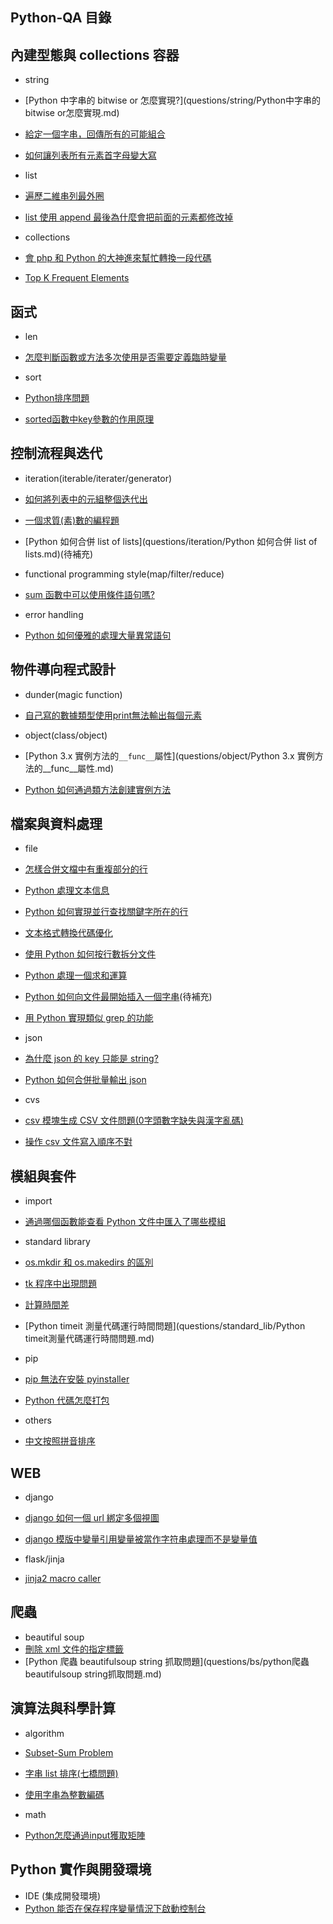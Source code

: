 ## Python-QA 目錄

## 內建型態與 collections 容器

* string
 * [Python 中字串的 bitwise or 怎麼實現?](questions/string/Python中字串的bitwise or怎麼實現.md)
 * [給定一個字串，回傳所有的可能組合](questions/string/給定一個字串，回傳所有的可能組合.md)
 * [如何讓列表所有元素首字母變大寫](questions/string/如何讓列表所有元素首字母變大寫.md)

* list
 * [遍歷二維串列最外圈](questions/list/遍歷二維串列最外圈.md)
 * [list 使用 append 最後為什麼會把前面的元素都修改掉](questions/list/list使用append最後為什麼會把前面的元素都修改掉.md)

* collections
 * [會 php 和 Python 的大神進來幫忙轉換一段代碼](questions/collections/會php和python的大神進來幫忙轉換一段代碼.md)
 * [Top K Frequent Elements](questions/collections/Top_K_Frequent_Elements.md)

## 函式

* len
 * [怎麼判斷函數或方法多次使用是否需要定義臨時變量](questions/len/怎麼判斷函數或方法多次使用是否需要定義臨時變量.md) 

* sort
 * [Python排序問題](questions/sort/Python排序問題.md)
 * [sorted函數中key參數的作用原理](questions/sort/sorted函數中key參數的作用原理.md)

## 控制流程與迭代

* iteration(iterable/iterater/generator)
 * [如何將列表中的元組整個迭代出](questions/iteration/如何將列表中的元組整個迭代出來.md)
 * [一個求質(素)數的編程題](questions/iteration/一個求質(素)數的編程題.md)
 * [Python 如何合併 list of lists](questions/iteration/Python 如何合併 list of lists.md)(待補充)

* functional programming style(map/filter/reduce)
 * [sum 函數中可以使用條件語句嗎?](questions/fp/sum函數中可以使用條件語句嗎.md)

* error handling
 * [Python 如何優雅的處理大量異常語句](questions/error/Python如何優雅的處理大量異常語句.md) 

## 物件導向程式設計

* dunder(magic function)
 * [自己寫的數據類型使用print無法輸出每個元素](questions/dunder/自己寫的數據類型使用print無法輸出每個元素.md) 

* object(class/object)
 * [Python 3.x 實例方法的`__func__`屬性](questions/object/Python 3.x 實例方法的__func__屬性.md)
 * [Python 如何通過類方法創建實例方法](questions/object/Python如何通過類方法創建實例方法.md)

## 檔案與資料處理
 
* file
 * [怎樣合併文檔中有重複部分的行](questions/file/怎樣合併文檔中有重複部分的行.md)
 * [Python 處理文本信息](questions/file/Python處理文本信息.md)
 * [Python 如何實現並行查找關鍵字所在的行](questions/file/Python如何實現並行查找關鍵字所在的行.md)
 * [文本格式轉換代碼優化](questions/file/文本格式轉換代碼優化.md)
 * [使用 Python 如何按行數拆分文件](questions/file/使用Python如何按行數拆分文件.md)
 * [Python 處理一個求和運算](questions/file/Python處理一個求和運算.md)
 * [Python 如何向文件最開始插入一個字串](questions/file/Python如何向文件最開始插入一個字串.md)(待補充)
 * [用 Python 實現類似 grep 的功能](questions/file/用Python實現類似grep的功能.md)

* json
 * [為什麼 json 的 key 只能是 string?](questions/json/為什麼json的key只能是string.md)
 * [Python 如何合併批量輸出 json](questions/json/Python如何合併批量輸出json.md)

* cvs
 * [csv 模塊生成 CSV 文件問題(0字頭數字缺失與漢字亂碼)](questions/csv/csv模塊生成CSV文件問題(0字頭數字缺失與漢字亂碼).md)
 * [操作 csv 文件寫入順序不對](questions/csv/操作csv文件寫入順序不對.md)

## 模組與套件

* import
 * [通過哪個函數能查看 Python 文件中匯入了哪些模組](questions/import/通過哪個函數能查看Python文件中匯入了哪些模組.md) 

* standard library
 * [os.mkdir 和 os.makedirs 的區別](questions/standard_lib/os.mkdir和os.makedirs的區別.md) 
 * [tk 程序中出現問題](questions/standard_lib/tk程序中出現問題.md)
 * [計算時間差](questions/standard_lib/計算時間差.md)
 * [Python timeit 測量代碼運行時間問題](questions/standard_lib/Python timeit測量代碼運行時間問題.md)

* pip
 * [pip 無法在安裝 pyinstaller](questions/pip/pip無法在安裝pyinstaller.md)
 * [Python 代碼怎麼打包](questions/pip/python代碼怎麼打包.md)

* others
 * [中文按照拼音排序](questions/others/中文按照拼音排序.md)

## WEB

* django
 * [django 如何一個 url 綁定多個視圖](questions/django/django如何一個url綁定多個視圖.md)
 * [django 模版中變量引用變量被當作字符串處理而不是變量值](questions/django/django模版中變量引用變量被當作字符串處理而不是變量值.md)

* flask/jinja
 * [jinja2 macro caller](questions/jinja/jinja2_macro_caller.md) 

## 爬蟲

* beautiful soup
 * [刪除 xml 文件的指定標籤](questions/bs/刪除xml文件的指定標籤.md)
 * [Python 爬蟲 beautifulsoup string 抓取問題](questions/bs/python爬蟲beautifulsoup string抓取問題.md)

## 演算法與科學計算

* algorithm
 * [Subset-Sum Problem](questions/algorithm/subset_sum_problem.md)
 * [字串 list 排序(七橋問題)](questions/algorithm/字串list排序(七橋問題).md)
 * [使用字串為整數編碼](questions/algorithm/使用字串為整數編碼.md)

* math
 * [Python怎麼通過input獲取矩陣](questions/math/Python怎麼通過input獲取矩陣.md)

## Python 實作與開發環境

* IDE (集成開發環境)
 * [Python 能否在保存程序變量情況下啟動控制台](questions/ide/Python能否在保存程序變量情況下啟動控制台.md) 
